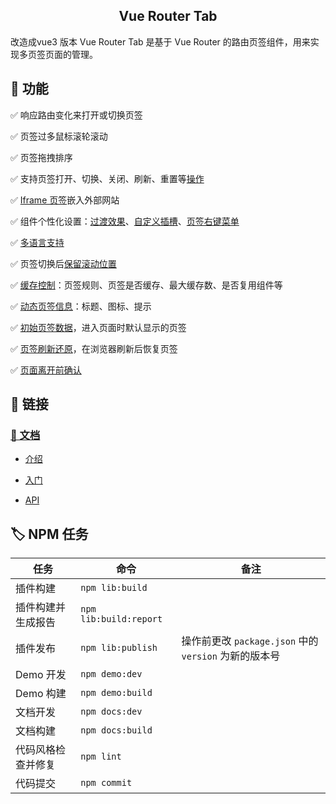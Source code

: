 <h2 align="center">Vue Router Tab</h2>
改造成vue3 版本
Vue Router Tab 是基于 Vue Router 的路由页签组件，用来实现多页签页面的管理。

## 📌 功能

✅ 响应路由变化来打开或切换页签

✅ 页签过多鼠标滚轮滚动

✅ 页签拖拽排序

✅ 支持页签打开、切换、关闭、刷新、重置等[操作](https://bhuh12.gitee.io/vue-router-tab/zh/guide/essentials/operate.html)

✅ [Iframe 页签](https://bhuh12.gitee.io/vue-router-tab/zh/guide/essentials/iframe.html)嵌入外部网站

✅ 组件个性化设置：[过渡效果](https://bhuh12.gitee.io/vue-router-tab/zh/guide/custom/transition.html)、[自定义插槽](https://bhuh12.gitee.io/vue-router-tab/zh/guide/custom/slot.html)、[页签右键菜单](https://bhuh12.gitee.io/vue-router-tab/zh/guide/custom/contextmenu.html)

✅ [多语言支持](https://bhuh12.gitee.io/vue-router-tab/zh/guide/custom/i18n.html)

✅ 页签切换后[保留滚动位置](https://bhuh12.gitee.io/vue-router-tab/zh/guide/custom/scroll.html)

✅ [缓存控制](https://bhuh12.gitee.io/vue-router-tab/zh/guide/advanced/cache.html)：页签规则、页签是否缓存、最大缓存数、是否复用组件等

✅ [动态页签信息](https://bhuh12.gitee.io/vue-router-tab/zh/guide/advanced/dynamic-tab-info.html)：标题、图标、提示

✅ [初始页签数据](https://bhuh12.gitee.io/vue-router-tab/zh/guide/advanced/initial-tabs.html)，进入页面时默认显示的页签

✅ [页签刷新还原](https://bhuh12.gitee.io/vue-router-tab/zh/guide/advanced/restore.html)，在浏览器刷新后恢复页签

✅ [页面离开前确认](https://bhuh12.gitee.io/vue-router-tab/zh/guide/advanced/page-leave.html)

## 🔗 链接

### [📝 文档](https://bhuh12.gitee.io/vue-router-tab/zh/)

- [介绍](https://bhuh12.gitee.io/vue-router-tab/zh/guide/)

- [入门](https://bhuh12.gitee.io/vue-router-tab/zh/guide/essentials/)

- [API](https://bhuh12.gitee.io/vue-router-tab/zh/api/)
## 🏷 NPM 任务

| 任务               | 命令                    | 备注                                                  |
| ------------------ | ----------------------- | ----------------------------------------------------- |
| 插件构建           | `npm lib:build`        |
| 插件构建并生成报告 | `npm lib:build:report` |
| 插件发布           | `npm lib:publish`      | 操作前更改 `package.json` 中的 `version` 为新的版本号 |
| Demo 开发          | `npm demo:dev`         |
| Demo 构建          | `npm demo:build`       |
| 文档开发           | `npm docs:dev`         |
| 文档构建           | `npm docs:build`       |
| 代码风格检查并修复 | `npm lint`             |
| 代码提交           | `npm commit`           |

